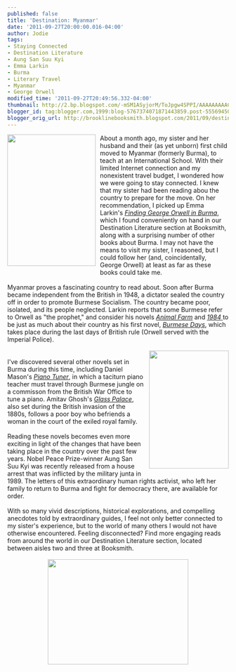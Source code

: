 ```yaml
---
published: false
title: 'Destination: Myanmar'
date: '2011-09-27T20:00:00.016-04:00'
author: Jodie
tags:
- Staying Connected
- Destination Literature
- Aung San Suu Kyi
- Emma Larkin
- Burma
- Literary Travel
- Myanmar
- George Orwell
modified_time: '2011-09-27T20:49:56.332-04:00'
thumbnail: http://2.bp.blogspot.com/-mSM1ASyjorM/ToJpgw4SPPI/AAAAAAAAAC8/1WGSBEpqjSg/s72-c/animalfarm.jpg
blogger_id: tag:blogger.com,1999:blog-5767374071871443859.post-5556945007394828151
blogger_orig_url: http://brooklinebooksmith.blogspot.com/2011/09/destination-myanmar.html
---
```


<a href="http://2.bp.blogspot.com/-mSM1ASyjorM/ToJpgw4SPPI/AAAAAAAAAC8/1WGSBEpqjSg/s1600/animalfarm.jpg"><img style="MARGIN: 0px 10px 10px 0px; WIDTH: 201px; FLOAT: left; HEIGHT: 300px; CURSOR: hand" id="BLOGGER_PHOTO_ID_5657200093528472818" border="0" alt="" src="http://2.bp.blogspot.com/-mSM1ASyjorM/ToJpgw4SPPI/AAAAAAAAAC8/1WGSBEpqjSg/s320/animalfarm.jpg" /></a> About a month ago, my sister and her husband and their (as yet unborn) first child moved to Myanmar (formerly Burma), to teach at an International School. With their limited Internet connection and my nonexistent travel budget, I wondered how we were going to stay connected. I knew that my sister had been reading abou the country to prepare for the move. On her recommendation, I picked up Emma Larkin's <em><a href="http://www.brooklinebooksmith-shop.com/book/9780143037118">Finding George Orwell in Burma</a></em>, which I found conveniently on hand in our Destination Literature section at Booksmith, along with a surprising number of other books about Burma. I may not have the means to visit my sister, I reasoned, but I could follow her (and, coincidentally, George Orwell) at least as far as these books could take me.<br /><br />Myanmar proves a fascinating country to read about. Soon after Burma became independent from the British in 1948, a dictator sealed the country off in order to promote Burmese Socialism. The country became poor, isolated, and its people neglected. Larkin reports that some Burmese refer to Orwell as "the prophet," and consider his novels <em><a href="http://www.brooklinebooksmith-shop.com/book/9780451526342">Animal Farm</a></em> and <a href="http://www.brooklinebooksmith-shop.com/book/9780452284234"><em>1984</em> </a>to be just as much about their country as his first novel, <em><a href="http://www.brooklinebooksmith-shop.com/book/9781849023740">Burmese Days</a></em>, which takes place during the last days of British rule (Orwell served with the Imperial Police). <br /><br /><a href="http://1.bp.blogspot.com/-Ybt42Nm8UdE/ToJqm-at_II/AAAAAAAAADU/sklMyhTROnA/s1600/9781847084026.jpg"><img style="MARGIN: 0px 0px 10px 10px; WIDTH: 181px; FLOAT: right; HEIGHT: 269px; CURSOR: hand" id="BLOGGER_PHOTO_ID_5657201299753401474" border="0" alt="" src="http://1.bp.blogspot.com/-Ybt42Nm8UdE/ToJqm-at_II/AAAAAAAAADU/sklMyhTROnA/s320/9781847084026.jpg" /></a><br />I've discovered several other novels set in Burma during this time, including Daniel Mason's <em><a href="http://www.brooklinebooksmith-shop.com/book/9781400030385">Piano Tuner</a></em>, in which a taciturn piano teacher must travel through Burmese jungle on a commisson from the British War Office to tune a piano. Amitav Ghosh's <em><a href="http://www.brooklinebooksmith-shop.com/book/9780375758775">Glass Palace</a></em>, also set during the British invasion of the 1880s, follows a poor boy who befriends a woman in the court of the exiled royal family.<br /><br />Reading these novels becomes even more exciting in light of the changes that have been taking place in the country over the past few years. Nobel Peace Prize-winner Aung San Suu Kyi was recently released from a house arrest that was inflicted by the military junta in 1989. The letters of this extraordinary human rights activist, who left her family to return to Burma and fight for democracy there, are available for order.<br /><br />With so many vivid descriptions, historical explorations, and compelling anecdotes told by extraordinary guides, I feel not only better connected to my sister's experience, but to the world of many others I would not have otherwise encountered. Feeling disconnected? Find more engaging reads from around the world in our Destination Literature section, located between aisles two and three at Booksmith.<br /><br /><img style="TEXT-ALIGN: center; MARGIN: 0px auto 10px; WIDTH: 320px; DISPLAY: block; HEIGHT: 240px; CURSOR: hand" id="BLOGGER_PHOTO_ID_5657200450029629026" border="0" alt="" src="http://1.bp.blogspot.com/-4XSvr-nMqgw/ToJp1g8yLmI/AAAAAAAAADE/Gp9TG9hGcXg/s320/burma-05.jpg" />
